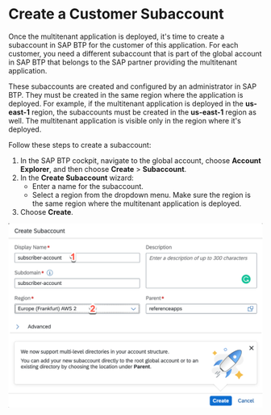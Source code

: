 # Create a Customer Subaccount 
Once the multitenant application is deployed, it's time to create a subaccount in SAP BTP for the customer of this application. For each customer, you need a different subaccount that is part of the global account in SAP BTP that belongs to the SAP partner providing the multitenant application.

These subaccounts are created and configured by an administrator in SAP BTP. They must be created in the same region where the application is deployed. For example,  if the multitenant application is deployed in the **us-east-1** region, the subaccounts must be created in the **us-east-1** region as well. The multitenant application is visible only in the region where it's deployed.

Follow these steps to create a subaccount:

1. In the SAP BTP cockpit, navigate to the global account, choose **Account Explorer**, and then choose **Create** > **Subaccount**.
2. In the **Create Subaccount** wizard:
    * Enter a name for the subaccount.
    * Select a region from the dropdown menu. Make sure the region is the same region where the multitenant application is deployed.
6. Choose **Create**.

![Subaccount Creation](./images/createsubaccount.png)


